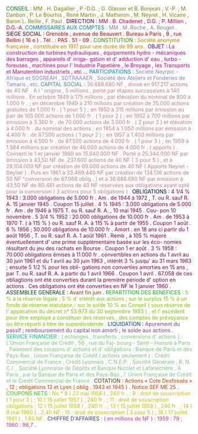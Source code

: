 <span style="color:rgb(0,128,0)">CONSEIL</span> <span style="color:rgb(0,128,0)">:</span> <span style="color:rgb(128,128,0)">MM</span> <span style="color:rgb(128,128,0)">.</span> <span style="color:rgb(128,128,0)">H.</span> <span style="color:rgb(128,128,0)">Dagallier</span> <span style="color:rgb(128,128,0)">,</span> <span style="color:rgb(128,128,0)">P.-D.G.</span> <span style="color:rgb(128,128,0)">;</span> <span style="color:rgb(128,128,0)">G.</span> <span style="color:rgb(128,128,0)">Glasser</span> <span style="color:rgb(128,128,0)">et</span> <span style="color:rgb(128,128,0)">B.</span> <span style="color:rgb(128,128,0)">Bonjean</span> <span style="color:rgb(128,128,0)">,</span> <span style="color:rgb(128,128,0)">V.-P.</span> <span style="color:rgb(128,128,0)">;</span> <span style="color:rgb(128,128,0)">M.</span> <span style="color:rgb(128,128,0)">Danbon</span> <span style="color:rgb(128,128,0)">,</span> <span style="color:rgb(128,128,0)">P.</span> <span style="color:rgb(128,128,0)">Le</span> <span style="color:rgb(128,128,0)">Bourhis</span> <span style="color:rgb(128,128,0)">,</span> <span style="color:rgb(128,128,0)">René</span> <span style="color:rgb(128,128,0)">Martin</span> <span style="color:rgb(128,128,0)">,</span> <span style="color:rgb(128,128,0)">J.</span> <span style="color:rgb(128,128,0)">Matheron</span> <span style="color:rgb(128,128,0)">,</span> <span style="color:rgb(128,128,0)">M.</span> <span style="color:rgb(128,128,0)">Neyret</span> <span style="color:rgb(128,128,0)">,</span> <span style="color:rgb(128,128,0)">H.</span> <span style="color:rgb(128,128,0)">Vicaire</span> <span style="color:rgb(128,128,0)">,</span> <span style="color:rgb(128,128,0)">Baron</span> <span style="color:rgb(128,128,0)">L.</span> <span style="color:rgb(128,128,0)">Reille</span> <span style="color:rgb(128,128,0)">,</span> <span style="color:rgb(128,128,0)">F.</span> <span style="color:rgb(128,128,0)">Paul</span> <span style="color:rgb(128,128,0)">.</span> <span style="color:rgb(64,0,64)">DIRECTION</span> <span style="color:rgb(64,0,64)">:</span> <span style="color:rgb(192,0,64)">MM</span> <span style="color:rgb(192,0,64)">.</span> <span style="color:rgb(192,0,64)">B.</span> <span style="color:rgb(192,0,64)">Chadenet</span> <span style="color:rgb(192,0,64)">,</span> <span style="color:rgb(192,0,64)">D.G.</span> <span style="color:rgb(192,0,64)">;</span> <span style="color:rgb(192,0,64)">P.</span> <span style="color:rgb(192,0,64)">Million</span> <span style="color:rgb(192,0,64)">,</span> <span style="color:rgb(192,0,64)">D.G.-A.</span> <span style="color:rgb(0,128,128)">COMMISSAIRES</span> <span style="color:rgb(0,128,128)">AUX</span> <span style="color:rgb(0,128,128)">COMPTES</span> <span style="color:rgb(0,128,128)">:</span> <span style="color:rgb(128,128,128)">MM</span> <span style="color:rgb(128,128,128)">.</span> <span style="color:rgb(128,128,128)">M.</span> <span style="color:rgb(128,128,128)">Roche</span> <span style="color:rgb(128,128,128)">,</span> <span style="color:rgb(128,128,128)">A.</span> <span style="color:rgb(128,128,128)">Rouget</span> <span style="color:rgb(128,128,128)">.</span> <span style="color:rgb(64,0,0)">SIEGE</span> <span style="color:rgb(64,0,0)">SOCIAL</span> <span style="color:rgb(64,0,0)">:</span> <span style="color:rgb(192,0,0)">Grenoble</span> <span style="color:rgb(192,0,0)">,</span> <span style="color:rgb(192,0,0)">avenue</span> <span style="color:rgb(192,0,0)">de</span> <span style="color:rgb(192,0,0)">Beauvert</span> <span style="color:rgb(192,0,0)">.</span> <span style="color:rgb(192,0,0)">Bureau</span> <span style="color:rgb(192,0,0)">à</span> <span style="color:rgb(192,0,0)">Paris</span> <span style="color:rgb(192,0,0)">,</span> <span style="color:rgb(192,0,0)">8</span> <span style="color:rgb(192,0,0)">,</span> <span style="color:rgb(192,0,0)">rue</span> <span style="color:rgb(192,0,0)">Bellini</span> <span style="color:rgb(192,0,0)">(</span> <span style="color:rgb(192,0,0)">16</span> <span style="color:rgb(192,0,0)">e</span> <span style="color:rgb(192,0,0)">)</span> <span style="color:rgb(192,0,0)">.</span> <span style="color:rgb(192,0,0)">Tél</span> <span style="color:rgb(192,0,0)">.</span> <span style="color:rgb(192,0,0)">:</span> <span style="color:rgb(192,0,0)">PAS</span> <span style="color:rgb(192,0,0)">.</span> <span style="color:rgb(192,0,0)">51</span> <span style="color:rgb(192,0,0)">-</span> <span style="color:rgb(192,0,0)">09</span> <span style="color:rgb(192,0,0)">.</span> <span style="color:rgb(64,128,0)">CONSTITUTION</span> <span style="color:rgb(64,128,0)">:</span> <span style="color:rgb(192,128,0)">Société</span> <span style="color:rgb(192,128,0)">anonyme</span> <span style="color:rgb(192,128,0)">française</span> <span style="color:rgb(192,128,0)">,</span> <span style="color:rgb(192,128,0)">constituée</span> <span style="color:rgb(192,128,0)">en</span> <span style="color:rgb(192,128,0)">1917</span> <span style="color:rgb(192,128,0)">pour</span> <span style="color:rgb(192,128,0)">une</span> <span style="color:rgb(192,128,0)">durée</span> <span style="color:rgb(192,128,0)">de</span> <span style="color:rgb(192,128,0)">99</span> <span style="color:rgb(192,128,0)">ans</span> <span style="color:rgb(192,128,0)">.</span> <span style="color:rgb(64,0,128)">OBJET</span> <span style="color:rgb(64,0,128)">:</span> <span style="color:rgb(192,0,128)">La</span> <span style="color:rgb(192,0,128)">construction</span> <span style="color:rgb(192,0,128)">de</span> <span style="color:rgb(192,0,128)">turbines</span> <span style="color:rgb(192,0,128)">hydrauliques</span> <span style="color:rgb(192,0,128)">,</span> <span style="color:rgb(192,0,128)">équipements</span> <span style="color:rgb(192,0,128)">hydro</span> <span style="color:rgb(192,0,128)">-</span> <span style="color:rgb(192,0,128)">mécaniques</span> <span style="color:rgb(192,0,128)">des</span> <span style="color:rgb(192,0,128)">barrages</span> <span style="color:rgb(192,0,128)">,</span> <span style="color:rgb(192,0,128)">appareils</span> <span style="color:rgb(192,0,128)">d'</span> <span style="color:rgb(192,0,128)">irriga-</span> <span style="color:rgb(192,0,128)">gation</span> <span style="color:rgb(192,0,128)">et</span> <span style="color:rgb(192,0,128)">d'</span> <span style="color:rgb(192,0,128)">adduction</span> <span style="color:rgb(192,0,128)">d'</span> <span style="color:rgb(192,0,128)">eau</span> <span style="color:rgb(192,0,128)">,</span> <span style="color:rgb(192,0,128)">turbo</span> <span style="color:rgb(192,0,128)">-</span> <span style="color:rgb(192,0,128)">foreuses</span> <span style="color:rgb(192,0,128)">,</span> <span style="color:rgb(192,0,128)">machines</span> <span style="color:rgb(192,0,128)">pour</span> <span style="color:rgb(192,0,128)">l'</span> <span style="color:rgb(192,0,128)">Industrie</span> <span style="color:rgb(192,0,128)">Papetière</span> <span style="color:rgb(192,0,128)">,</span> <span style="color:rgb(192,0,128)">le</span> <span style="color:rgb(192,0,128)">Broyage</span> <span style="color:rgb(192,0,128)">,</span> <span style="color:rgb(192,0,128)">les</span> <span style="color:rgb(192,0,128)">Transports</span> <span style="color:rgb(192,0,128)">et</span> <span style="color:rgb(192,0,128)">Manutention</span> <span style="color:rgb(192,0,128)">industriels</span> <span style="color:rgb(192,0,128)">,</span> <span style="color:rgb(192,0,128)">etc</span> <span style="color:rgb(192,0,128)">...</span> <span style="color:rgb(0,128,192)">PARTICIPATIONS</span> <span style="color:rgb(0,128,192)">:</span> <span style="color:rgb(128,128,192)">Société</span> <span style="color:rgb(128,128,192)">Neyrpic</span> <span style="color:rgb(128,128,192)">-</span> <span style="color:rgb(128,128,192)">Afrîque</span> <span style="color:rgb(128,128,192)">et</span> <span style="color:rgb(128,128,192)">SOGREAH</span> <span style="color:rgb(128,128,192)">,</span> <span style="color:rgb(128,128,192)">SOTRAAAER</span> <span style="color:rgb(128,128,192)">,</span> <span style="color:rgb(128,128,192)">Société</span> <span style="color:rgb(128,128,192)">des</span> <span style="color:rgb(128,128,192)">Ateliers</span> <span style="color:rgb(128,128,192)">et</span> <span style="color:rgb(128,128,192)">Fonderies</span> <span style="color:rgb(128,128,192)">de</span> <span style="color:rgb(128,128,192)">Tamaris</span> <span style="color:rgb(128,128,192)">,</span> <span style="color:rgb(128,128,192)">etc.</span> <span style="color:rgb(64,128,128)">CAPITAL</span> <span style="color:rgb(64,128,128)">SOCIAL</span> <span style="color:rgb(64,128,128)">:</span> <span style="color:rgb(192,128,128)">36.688.680</span> <span style="color:rgb(192,128,128)">NF</span> <span style="color:rgb(192,128,128)">,</span> <span style="color:rgb(192,128,128)">divisé</span> <span style="color:rgb(192,128,128)">en</span> <span style="color:rgb(192,128,128)">917.217</span> <span style="color:rgb(192,128,128)">actions</span> <span style="color:rgb(192,128,128)">de</span> <span style="color:rgb(192,128,128)">40</span> <span style="color:rgb(192,128,128)">NF</span> <span style="color:rgb(192,128,128)">.</span> <span style="color:rgb(192,128,128)">A</span> <span style="color:rgb(192,128,128)">l</span> <span style="color:rgb(192,128,128)">'</span> <span style="color:rgb(192,128,128)">origine</span> <span style="color:rgb(192,128,128)">,</span> <span style="color:rgb(192,128,128)">5</span> <span style="color:rgb(192,128,128)">millions</span> <span style="color:rgb(192,128,128)">,</span> <span style="color:rgb(192,128,128)">porté</span> <span style="color:rgb(192,128,128)">par</span> <span style="color:rgb(192,128,128)">étapes</span> <span style="color:rgb(192,128,128)">successives</span> <span style="color:rgb(192,128,128)">à</span> <span style="color:rgb(192,128,128)">140</span> <span style="color:rgb(192,128,128)">millions</span> <span style="color:rgb(192,128,128)">.</span> <span style="color:rgb(192,128,128)">En</span> <span style="color:rgb(192,128,128)">octobre</span> <span style="color:rgb(192,128,128)">1949</span> <span style="color:rgb(192,128,128)">à</span> <span style="color:rgb(192,128,128)">175</span> <span style="color:rgb(192,128,128)">millions</span> <span style="color:rgb(192,128,128)">,</span> <span style="color:rgb(192,128,128)">par</span> <span style="color:rgb(192,128,128)">élévation</span> <span style="color:rgb(192,128,128)">du</span> <span style="color:rgb(192,128,128)">nominal</span> <span style="color:rgb(192,128,128)">de</span> <span style="color:rgb(192,128,128)">800</span> <span style="color:rgb(192,128,128)">à</span> <span style="color:rgb(192,128,128)">1.000</span> <span style="color:rgb(192,128,128)">fr</span> <span style="color:rgb(192,128,128)">.</span> <span style="color:rgb(192,128,128)">;</span> <span style="color:rgb(192,128,128)">en</span> <span style="color:rgb(192,128,128)">décembre</span> <span style="color:rgb(192,128,128)">1949</span> <span style="color:rgb(192,128,128)">à</span> <span style="color:rgb(192,128,128)">210</span> <span style="color:rgb(192,128,128)">millions</span> <span style="color:rgb(192,128,128)">par</span> <span style="color:rgb(192,128,128)">création</span> <span style="color:rgb(192,128,128)">de</span> <span style="color:rgb(192,128,128)">35.000</span> <span style="color:rgb(192,128,128)">actions</span> <span style="color:rgb(192,128,128)">gratuites</span> <span style="color:rgb(192,128,128)">de</span> <span style="color:rgb(192,128,128)">1.000</span> <span style="color:rgb(192,128,128)">fr</span> <span style="color:rgb(192,128,128)">.</span> <span style="color:rgb(192,128,128)">(</span> <span style="color:rgb(192,128,128)">1</span> <span style="color:rgb(192,128,128)">pour</span> <span style="color:rgb(192,128,128)">5</span> <span style="color:rgb(192,128,128)">)</span> <span style="color:rgb(192,128,128)">;</span> <span style="color:rgb(192,128,128)">en</span> <span style="color:rgb(192,128,128)">1950</span> <span style="color:rgb(192,128,128)">à</span> <span style="color:rgb(192,128,128)">315</span> <span style="color:rgb(192,128,128)">millions</span> <span style="color:rgb(192,128,128)">par</span> <span style="color:rgb(192,128,128)">émission</span> <span style="color:rgb(192,128,128)">au</span> <span style="color:rgb(192,128,128)">pair</span> <span style="color:rgb(192,128,128)">de</span> <span style="color:rgb(192,128,128)">105.000</span> <span style="color:rgb(192,128,128)">actions</span> <span style="color:rgb(192,128,128)">de</span> <span style="color:rgb(192,128,128)">1.000</span> <span style="color:rgb(192,128,128)">fr</span> <span style="color:rgb(192,128,128)">.</span> <span style="color:rgb(192,128,128)">(</span> <span style="color:rgb(192,128,128)">1</span> <span style="color:rgb(192,128,128)">pour</span> <span style="color:rgb(192,128,128)">2</span> <span style="color:rgb(192,128,128)">)</span> <span style="color:rgb(192,128,128)">;</span> <span style="color:rgb(192,128,128)">en</span> <span style="color:rgb(192,128,128)">1952</span> <span style="color:rgb(192,128,128)">à</span> <span style="color:rgb(192,128,128)">700</span> <span style="color:rgb(192,128,128)">millions</span> <span style="color:rgb(192,128,128)">par</span> <span style="color:rgb(192,128,128)">émission</span> <span style="color:rgb(192,128,128)">à</span> <span style="color:rgb(192,128,128)">3.300</span> <span style="color:rgb(192,128,128)">fr</span> <span style="color:rgb(192,128,128)">.</span> <span style="color:rgb(192,128,128)">de</span> <span style="color:rgb(192,128,128)">70.000</span> <span style="color:rgb(192,128,128)">actions</span> <span style="color:rgb(192,128,128)">de</span> <span style="color:rgb(192,128,128)">3.000</span> <span style="color:rgb(192,128,128)">fr</span> <span style="color:rgb(192,128,128)">.</span> <span style="color:rgb(192,128,128)">(</span> <span style="color:rgb(192,128,128)">2</span> <span style="color:rgb(192,128,128)">pour</span> <span style="color:rgb(192,128,128)">3</span> <span style="color:rgb(192,128,128)">)</span> <span style="color:rgb(192,128,128)">et</span> <span style="color:rgb(192,128,128)">élévation</span> <span style="color:rgb(192,128,128)">à</span> <span style="color:rgb(192,128,128)">4.000</span> <span style="color:rgb(192,128,128)">fr</span> <span style="color:rgb(192,128,128)">.</span> <span style="color:rgb(192,128,128)">du</span> <span style="color:rgb(192,128,128)">nominal</span> <span style="color:rgb(192,128,128)">des</span> <span style="color:rgb(192,128,128)">actions</span> <span style="color:rgb(192,128,128)">;</span> <span style="color:rgb(192,128,128)">en</span> <span style="color:rgb(192,128,128)">1954</span> <span style="color:rgb(192,128,128)">à</span> <span style="color:rgb(192,128,128)">1.050</span> <span style="color:rgb(192,128,128)">millions</span> <span style="color:rgb(192,128,128)">par</span> <span style="color:rgb(192,128,128)">émission</span> <span style="color:rgb(192,128,128)">à</span> <span style="color:rgb(192,128,128)">4.400</span> <span style="color:rgb(192,128,128)">fr</span> <span style="color:rgb(192,128,128)">.</span> <span style="color:rgb(192,128,128)">de</span> <span style="color:rgb(192,128,128)">87.500</span> <span style="color:rgb(192,128,128)">actions</span> <span style="color:rgb(192,128,128)">(</span> <span style="color:rgb(192,128,128)">1</span> <span style="color:rgb(192,128,128)">pour</span> <span style="color:rgb(192,128,128)">2</span> <span style="color:rgb(192,128,128)">)</span> <span style="color:rgb(192,128,128)">;</span> <span style="color:rgb(192,128,128)">en</span> <span style="color:rgb(192,128,128)">1957</span> <span style="color:rgb(192,128,128)">à</span> <span style="color:rgb(192,128,128)">1.400</span> <span style="color:rgb(192,128,128)">millions</span> <span style="color:rgb(192,128,128)">par</span> <span style="color:rgb(192,128,128)">émission</span> <span style="color:rgb(192,128,128)">à</span> <span style="color:rgb(192,128,128)">4.500</span> <span style="color:rgb(192,128,128)">fr</span> <span style="color:rgb(192,128,128)">.</span> <span style="color:rgb(192,128,128)">de</span> <span style="color:rgb(192,128,128)">87.500</span> <span style="color:rgb(192,128,128)">actions</span> <span style="color:rgb(192,128,128)">de</span> <span style="color:rgb(192,128,128)">4.000</span> <span style="color:rgb(192,128,128)">fr</span> <span style="color:rgb(192,128,128)">.</span> <span style="color:rgb(192,128,128)">(</span> <span style="color:rgb(192,128,128)">1</span> <span style="color:rgb(192,128,128)">pour</span> <span style="color:rgb(192,128,128)">3</span> <span style="color:rgb(192,128,128)">)</span> <span style="color:rgb(192,128,128)">;</span> <span style="color:rgb(192,128,128)">en</span> <span style="color:rgb(192,128,128)">1959</span> <span style="color:rgb(192,128,128)">à</span> <span style="color:rgb(192,128,128)">1.584</span> <span style="color:rgb(192,128,128)">millions</span> <span style="color:rgb(192,128,128)">par</span> <span style="color:rgb(192,128,128)">création</span> <span style="color:rgb(192,128,128)">de</span> <span style="color:rgb(192,128,128)">46.000</span> <span style="color:rgb(192,128,128)">actions</span> <span style="color:rgb(192,128,128)">de</span> <span style="color:rgb(192,128,128)">4.000</span> <span style="color:rgb(192,128,128)">fr</span> <span style="color:rgb(192,128,128)">.</span> <span style="color:rgb(192,128,128)">(</span> <span style="color:rgb(192,128,128)">apports</span> <span style="color:rgb(192,128,128)">)</span> <span style="color:rgb(192,128,128)">.</span> <span style="color:rgb(192,128,128)">Converti</span> <span style="color:rgb(192,128,128)">le</span> <span style="color:rgb(192,128,128)">1</span> <span style="color:rgb(192,128,128)">er</span> <span style="color:rgb(192,128,128)">janvier</span> <span style="color:rgb(192,128,128)">1960</span> <span style="color:rgb(192,128,128)">en</span> <span style="color:rgb(192,128,128)">15.840.000</span> <span style="color:rgb(192,128,128)">NF</span> <span style="color:rgb(192,128,128)">.</span> <span style="color:rgb(192,128,128)">Porté</span> <span style="color:rgb(192,128,128)">à</span> <span style="color:rgb(192,128,128)">25.344.000</span> <span style="color:rgb(192,128,128)">NF</span> <span style="color:rgb(192,128,128)">par</span> <span style="color:rgb(192,128,128)">émission</span> <span style="color:rgb(192,128,128)">à</span> <span style="color:rgb(192,128,128)">43,50</span> <span style="color:rgb(192,128,128)">NF</span> <span style="color:rgb(192,128,128)">de</span> <span style="color:rgb(192,128,128)">.237.600</span> <span style="color:rgb(192,128,128)">actions</span> <span style="color:rgb(192,128,128)">de</span> <span style="color:rgb(192,128,128)">40</span> <span style="color:rgb(192,128,128)">NF</span> <span style="color:rgb(192,128,128)">(</span> <span style="color:rgb(192,128,128)">3</span> <span style="color:rgb(192,128,128)">pour</span> <span style="color:rgb(192,128,128)">5</span> <span style="color:rgb(192,128,128)">)</span> <span style="color:rgb(192,128,128)">,</span> <span style="color:rgb(192,128,128)">et</span> <span style="color:rgb(192,128,128)">à</span> <span style="color:rgb(192,128,128)">28.104.000</span> <span style="color:rgb(192,128,128)">NF</span> <span style="color:rgb(192,128,128)">par</span> <span style="color:rgb(192,128,128)">création</span> <span style="color:rgb(192,128,128)">de</span> <span style="color:rgb(192,128,128)">69.000</span> <span style="color:rgb(192,128,128)">actions</span> <span style="color:rgb(192,128,128)">de</span> <span style="color:rgb(192,128,128)">40</span> <span style="color:rgb(192,128,128)">NF</span> <span style="color:rgb(192,128,128)">(</span> <span style="color:rgb(192,128,128)">Apports</span> <span style="color:rgb(192,128,128)">Neyret</span> <span style="color:rgb(192,128,128)">-</span> <span style="color:rgb(192,128,128)">Beylier</span> <span style="color:rgb(192,128,128)">)</span> <span style="color:rgb(192,128,128)">.</span> <span style="color:rgb(192,128,128)">Puis</span> <span style="color:rgb(192,128,128)">en</span> <span style="color:rgb(192,128,128)">1961</span> <span style="color:rgb(192,128,128)">à</span> <span style="color:rgb(192,128,128)">33.469.440</span> <span style="color:rgb(192,128,128)">NF</span> <span style="color:rgb(192,128,128)">par</span> <span style="color:rgb(192,128,128)">création</span> <span style="color:rgb(192,128,128)">de</span> <span style="color:rgb(192,128,128)">134.136</span> <span style="color:rgb(192,128,128)">actions</span> <span style="color:rgb(192,128,128)">de</span> <span style="color:rgb(192,128,128)">50</span> <span style="color:rgb(192,128,128)">NF</span> <span style="color:rgb(192,128,128)">^conversion</span> <span style="color:rgb(192,128,128)">de</span> <span style="color:rgb(192,128,128)">67.068</span> <span style="color:rgb(192,128,128)">oblig</span> <span style="color:rgb(192,128,128)">.</span> <span style="color:rgb(192,128,128)">)</span> <span style="color:rgb(192,128,128)">et</span> <span style="color:rgb(192,128,128)">à</span> <span style="color:rgb(192,128,128)">36.688.680</span> <span style="color:rgb(192,128,128)">NF</span> <span style="color:rgb(192,128,128)">par</span> <span style="color:rgb(192,128,128)">émission</span> <span style="color:rgb(192,128,128)">à</span> <span style="color:rgb(192,128,128)">43,50</span> <span style="color:rgb(192,128,128)">NF</span> <span style="color:rgb(192,128,128)">de</span> <span style="color:rgb(192,128,128)">80.481</span> <span style="color:rgb(192,128,128)">actions</span> <span style="color:rgb(192,128,128)">de</span> <span style="color:rgb(192,128,128)">40</span> <span style="color:rgb(192,128,128)">NF</span> <span style="color:rgb(192,128,128)">réservées</span> <span style="color:rgb(192,128,128)">aux</span> <span style="color:rgb(192,128,128)">obligations</span> <span style="color:rgb(192,128,128)">ayant</span> <span style="color:rgb(192,128,128)">opté</span> <span style="color:rgb(192,128,128)">pour</span> <span style="color:rgb(192,128,128)">la</span> <span style="color:rgb(192,128,128)">conversion</span> <span style="color:rgb(192,128,128)">(</span> <span style="color:rgb(192,128,128)">3</span> <span style="color:rgb(192,128,128)">actions</span> <span style="color:rgb(192,128,128)">pour</span> <span style="color:rgb(192,128,128)">5</span> <span style="color:rgb(192,128,128)">obligations</span> <span style="color:rgb(192,128,128)">)</span> <span style="color:rgb(192,128,128)">.</span> <span style="color:rgb(0,0,64)">OBLIGATIONS</span> <span style="color:rgb(0,0,64)">:</span> <span style="color:rgb(128,0,64)">4</span> <span style="color:rgb(128,0,64)">1/4</span> <span style="color:rgb(128,0,64)">%</span> <span style="color:rgb(128,0,64)">1943</span> <span style="color:rgb(128,0,64)">:</span> <span style="color:rgb(128,0,64)">3.000</span> <span style="color:rgb(128,0,64)">obligations</span> <span style="color:rgb(128,0,64)">de</span> <span style="color:rgb(128,0,64)">5.000</span> <span style="color:rgb(128,0,64)">fr</span> <span style="color:rgb(128,0,64)">.</span> <span style="color:rgb(128,0,64)">Am</span> <span style="color:rgb(128,0,64)">.</span> <span style="color:rgb(128,0,64)">de</span> <span style="color:rgb(128,0,64)">1944</span> <span style="color:rgb(128,0,64)">à</span> <span style="color:rgb(128,0,64)">1972</span> <span style="color:rgb(128,0,64)">,</span> <span style="color:rgb(128,0,64)">T.</span> <span style="color:rgb(128,0,64)">ou</span> <span style="color:rgb(128,0,64)">R.</span> <span style="color:rgb(128,0,64)">sauf</span> <span style="color:rgb(128,0,64)">R.</span> <span style="color:rgb(128,0,64)">A.</span> <span style="color:rgb(128,0,64)">15</span> <span style="color:rgb(128,0,64)">janvier</span> <span style="color:rgb(128,0,64)">1945</span> <span style="color:rgb(128,0,64)">.</span> <span style="color:rgb(128,0,64)">Coupon</span> <span style="color:rgb(128,0,64)">15</span> <span style="color:rgb(128,0,64)">juillet</span> <span style="color:rgb(128,0,64)">.</span> <span style="color:rgb(128,0,64)">4</span> <span style="color:rgb(128,0,64)">%</span> <span style="color:rgb(128,0,64)">1945</span> <span style="color:rgb(128,0,64)">:</span> <span style="color:rgb(128,0,64)">3.000</span> <span style="color:rgb(128,0,64)">obligations</span> <span style="color:rgb(128,0,64)">de</span> <span style="color:rgb(128,0,64)">5.000</span> <span style="color:rgb(128,0,64)">fr</span> <span style="color:rgb(128,0,64)">.</span> <span style="color:rgb(128,0,64)">Am</span> <span style="color:rgb(128,0,64)">.</span> <span style="color:rgb(128,0,64)">de</span> <span style="color:rgb(128,0,64)">1946</span> <span style="color:rgb(128,0,64)">à</span> <span style="color:rgb(128,0,64)">1975</span> <span style="color:rgb(128,0,64)">T.</span> <span style="color:rgb(128,0,64)">ou</span> <span style="color:rgb(128,0,64)">R.</span> <span style="color:rgb(128,0,64)">sauf</span> <span style="color:rgb(128,0,64)">R.</span> <span style="color:rgb(128,0,64)">A.</span> <span style="color:rgb(128,0,64)">,</span> <span style="color:rgb(128,0,64)">10</span> <span style="color:rgb(128,0,64)">mai</span> <span style="color:rgb(128,0,64)">1945</span> <span style="color:rgb(128,0,64)">.</span> <span style="color:rgb(128,0,64)">Cou-</span> <span style="color:rgb(128,0,64)">pon</span> <span style="color:rgb(128,0,64)">10</span> <span style="color:rgb(128,0,64)">novembre</span> <span style="color:rgb(128,0,64)">.</span> <span style="color:rgb(128,0,64)">5</span> <span style="color:rgb(128,0,64)">3/4</span> <span style="color:rgb(128,0,64)">%</span> <span style="color:rgb(128,0,64)">1952</span> <span style="color:rgb(128,0,64)">:</span> <span style="color:rgb(128,0,64)">20.000</span> <span style="color:rgb(128,0,64)">obligations</span> <span style="color:rgb(128,0,64)">de</span> <span style="color:rgb(128,0,64)">10.000</span> <span style="color:rgb(128,0,64)">fr</span> <span style="color:rgb(128,0,64)">.</span> <span style="color:rgb(128,0,64)">Am</span> <span style="color:rgb(128,0,64)">.</span> <span style="color:rgb(128,0,64)">de</span> <span style="color:rgb(128,0,64)">1953</span> <span style="color:rgb(128,0,64)">à</span> <span style="color:rgb(128,0,64)">1970</span> <span style="color:rgb(128,0,64)">T.</span> <span style="color:rgb(128,0,64)">(</span> <span style="color:rgb(128,0,64)">à</span> <span style="color:rgb(128,0,64)">115</span> <span style="color:rgb(128,0,64)">%</span> <span style="color:rgb(128,0,64)">}</span> <span style="color:rgb(128,0,64)">ou</span> <span style="color:rgb(128,0,64)">R.</span> <span style="color:rgb(128,0,64)">sauf</span> <span style="color:rgb(128,0,64)">R.</span> <span style="color:rgb(128,0,64)">A.</span> <span style="color:rgb(128,0,64)">à</span> <span style="color:rgb(128,0,64)">115</span> <span style="color:rgb(128,0,64)">%</span> <span style="color:rgb(128,0,64)">à</span> <span style="color:rgb(128,0,64)">partir</span> <span style="color:rgb(128,0,64)">de</span> <span style="color:rgb(128,0,64)">1955</span> <span style="color:rgb(128,0,64)">.</span> <span style="color:rgb(128,0,64)">Coupon</span> <span style="color:rgb(128,0,64)">1</span> <span style="color:rgb(128,0,64)">août</span> <span style="color:rgb(128,0,64)">.</span> <span style="color:rgb(128,0,64)">6</span> <span style="color:rgb(128,0,64)">%</span> <span style="color:rgb(128,0,64)">1956</span> <span style="color:rgb(128,0,64)">;</span> <span style="color:rgb(128,0,64)">50.000</span> <span style="color:rgb(128,0,64)">obligations</span> <span style="color:rgb(128,0,64)">de</span> <span style="color:rgb(128,0,64)">10.000</span> <span style="color:rgb(128,0,64)">fr</span> <span style="color:rgb(128,0,64)">.</span> <span style="color:rgb(128,0,64)">Amort</span> <span style="color:rgb(128,0,64)">.</span> <span style="color:rgb(128,0,64)">en</span> <span style="color:rgb(128,0,64)">18</span> <span style="color:rgb(128,0,64)">ans</span> <span style="color:rgb(128,0,64)">ci</span> <span style="color:rgb(128,0,64)">partir</span> <span style="color:rgb(128,0,64)">du</span> <span style="color:rgb(128,0,64)">1</span> <span style="color:rgb(128,0,64)">août</span> <span style="color:rgb(128,0,64)">1956</span> <span style="color:rgb(128,0,64)">,</span> <span style="color:rgb(128,0,64)">T.</span> <span style="color:rgb(128,0,64)">ou</span> <span style="color:rgb(128,0,64)">R.</span> <span style="color:rgb(128,0,64)">sauf</span> <span style="color:rgb(128,0,64)">R.</span> <span style="color:rgb(128,0,64)">A.</span> <span style="color:rgb(128,0,64)">1</span> <span style="color:rgb(128,0,64)">août</span> <span style="color:rgb(128,0,64)">1961</span> <span style="color:rgb(128,0,64)">.</span> <span style="color:rgb(128,0,64)">Remb</span> <span style="color:rgb(128,0,64)">,</span> <span style="color:rgb(128,0,64)">à</span> <span style="color:rgb(128,0,64)">105</span> <span style="color:rgb(128,0,64)">%</span> <span style="color:rgb(128,0,64)">majoré</span> <span style="color:rgb(128,0,64)">éventuellement</span> <span style="color:rgb(128,0,64)">d'</span> <span style="color:rgb(128,0,64)">une</span> <span style="color:rgb(128,0,64)">prime</span> <span style="color:rgb(128,0,64)">supplémentaire</span> <span style="color:rgb(128,0,64)">basée</span> <span style="color:rgb(128,0,64)">sur</span> <span style="color:rgb(128,0,64)">les</span> <span style="color:rgb(128,0,64)">éco-</span> <span style="color:rgb(128,0,64)">nomies</span> <span style="color:rgb(128,0,64)">résultant</span> <span style="color:rgb(128,0,64)">du</span> <span style="color:rgb(128,0,64)">jeu</span> <span style="color:rgb(128,0,64)">des</span> <span style="color:rgb(128,0,64)">rachats</span> <span style="color:rgb(128,0,64)">en</span> <span style="color:rgb(128,0,64)">Bourse</span> <span style="color:rgb(128,0,64)">.</span> <span style="color:rgb(128,0,64)">Coupon</span> <span style="color:rgb(128,0,64)">1</span> <span style="color:rgb(128,0,64)">er</span> <span style="color:rgb(128,0,64)">août</span> <span style="color:rgb(128,0,64)">.</span> <span style="color:rgb(128,0,64)">3</span> <span style="color:rgb(128,0,64)">%</span> <span style="color:rgb(128,0,64)">1958</span> <span style="color:rgb(128,0,64)">:</span> <span style="color:rgb(128,0,64)">70.000</span> <span style="color:rgb(128,0,64)">obligations</span> <span style="color:rgb(128,0,64)">émises</span> <span style="color:rgb(128,0,64)">à</span> <span style="color:rgb(128,0,64)">11.000</span> <span style="color:rgb(128,0,64)">fr</span> <span style="color:rgb(128,0,64)">.</span> <span style="color:rgb(128,0,64)">convertibles</span> <span style="color:rgb(128,0,64)">en</span> <span style="color:rgb(128,0,64)">actions</span> <span style="color:rgb(128,0,64)">du</span> <span style="color:rgb(128,0,64)">1</span> <span style="color:rgb(128,0,64)">avril</span> <span style="color:rgb(128,0,64)">au</span> <span style="color:rgb(128,0,64)">30</span> <span style="color:rgb(128,0,64)">juin</span> <span style="color:rgb(128,0,64)">1961</span> <span style="color:rgb(128,0,64)">et</span> <span style="color:rgb(128,0,64)">du</span> <span style="color:rgb(128,0,64)">1</span> <span style="color:rgb(128,0,64)">avril</span> <span style="color:rgb(128,0,64)">au</span> <span style="color:rgb(128,0,64)">30</span> <span style="color:rgb(128,0,64)">juin</span> <span style="color:rgb(128,0,64)">1963</span> <span style="color:rgb(128,0,64)">,</span> <span style="color:rgb(128,0,64)">intérêt</span> <span style="color:rgb(128,0,64)">3</span> <span style="color:rgb(128,0,64)">%</span> <span style="color:rgb(128,0,64)">jusqu'</span> <span style="color:rgb(128,0,64)">au</span> <span style="color:rgb(128,0,64)">31</span> <span style="color:rgb(128,0,64)">mars</span> <span style="color:rgb(128,0,64)">1963</span> <span style="color:rgb(128,0,64)">;</span> <span style="color:rgb(128,0,64)">ensuite</span> <span style="color:rgb(128,0,64)">5</span> <span style="color:rgb(128,0,64)">1/2</span> <span style="color:rgb(128,0,64)">%</span> <span style="color:rgb(128,0,64)">pour</span> <span style="color:rgb(128,0,64)">les</span> <span style="color:rgb(128,0,64)">obli-</span> <span style="color:rgb(128,0,64)">gations</span> <span style="color:rgb(128,0,64)">non</span> <span style="color:rgb(128,0,64)">converties</span> <span style="color:rgb(128,0,64)">amorties</span> <span style="color:rgb(128,0,64)">en</span> <span style="color:rgb(128,0,64)">15</span> <span style="color:rgb(128,0,64)">ans</span> <span style="color:rgb(128,0,64)">,</span> <span style="color:rgb(128,0,64)">par</span> <span style="color:rgb(128,0,64)">T.</span> <span style="color:rgb(128,0,64)">ou</span> <span style="color:rgb(128,0,64)">R.</span> <span style="color:rgb(128,0,64)">sauf</span> <span style="color:rgb(128,0,64)">R.</span> <span style="color:rgb(128,0,64)">A.</span> <span style="color:rgb(128,0,64)">à</span> <span style="color:rgb(128,0,64)">partir</span> <span style="color:rgb(128,0,64)">du</span> <span style="color:rgb(128,0,64)">1</span> <span style="color:rgb(128,0,64)">avril</span> <span style="color:rgb(128,0,64)">1966</span> <span style="color:rgb(128,0,64)">.</span> <span style="color:rgb(128,0,64)">Coupon</span> <span style="color:rgb(128,0,64)">1</span> <span style="color:rgb(128,0,64)">avril</span> <span style="color:rgb(128,0,64)">.</span> <span style="color:rgb(128,0,64)">67.058</span> <span style="color:rgb(128,0,64)">de</span> <span style="color:rgb(128,0,64)">ces</span> <span style="color:rgb(128,0,64)">obliagtions</span> <span style="color:rgb(128,0,64)">ont</span> <span style="color:rgb(128,0,64)">été</span> <span style="color:rgb(128,0,64)">converties</span> <span style="color:rgb(128,0,64)">durant</span> <span style="color:rgb(128,0,64)">la</span> <span style="color:rgb(128,0,64)">première</span> <span style="color:rgb(128,0,64)">période</span> <span style="color:rgb(128,0,64)">d'</span> <span style="color:rgb(128,0,64)">option</span> <span style="color:rgb(128,0,64)">en</span> <span style="color:rgb(128,0,64)">actions</span> <span style="color:rgb(128,0,64)">.</span> <span style="color:rgb(128,0,64)">Ces</span> <span style="color:rgb(128,0,64)">obligations</span> <span style="color:rgb(128,0,64)">ont</span> <span style="color:rgb(128,0,64)">été</span> <span style="color:rgb(128,0,64)">converties</span> <span style="color:rgb(128,0,64)">en</span> <span style="color:rgb(128,0,64)">NF</span> <span style="color:rgb(128,0,64)">le</span> <span style="color:rgb(128,0,64)">1</span> <span style="color:rgb(128,0,64)">janvier</span> <span style="color:rgb(128,0,64)">1960</span> <span style="color:rgb(128,0,64)">.</span> <span style="color:rgb(0,64,0)">ASSEMBLEE</span> <span style="color:rgb(0,64,0)">GENERALE</span> <span style="color:rgb(0,64,0)">:</span> <span style="color:rgb(128,64,0)">Avant</span> <span style="color:rgb(128,64,0)">fin</span> <span style="color:rgb(128,64,0)">juin</span> <span style="color:rgb(128,64,0)">.</span> <span style="color:rgb(0,192,0)">REPARTITION</span> <span style="color:rgb(0,192,0)">DES</span> <span style="color:rgb(0,192,0)">BENEFICES</span> <span style="color:rgb(0,192,0)">:</span> <span style="color:rgb(128,192,0)">5</span> <span style="color:rgb(128,192,0)">%</span> <span style="color:rgb(128,192,0)">à</span> <span style="color:rgb(128,192,0)">la</span> <span style="color:rgb(128,192,0)">réserve</span> <span style="color:rgb(128,192,0)">légale</span> <span style="color:rgb(128,192,0)">;</span> <span style="color:rgb(128,192,0)">5</span> <span style="color:rgb(128,192,0)">%</span> <span style="color:rgb(128,192,0)">d'</span> <span style="color:rgb(128,192,0)">intérêt</span> <span style="color:rgb(128,192,0)">aux</span> <span style="color:rgb(128,192,0)">actions</span> <span style="color:rgb(128,192,0)">;</span> <span style="color:rgb(128,192,0)">sur</span> <span style="color:rgb(128,192,0)">le</span> <span style="color:rgb(128,192,0)">surplus</span> <span style="color:rgb(128,192,0)">15</span> <span style="color:rgb(128,192,0)">%</span> <span style="color:rgb(128,192,0)">à</span> <span style="color:rgb(128,192,0)">un</span> <span style="color:rgb(128,192,0)">fonds</span> <span style="color:rgb(128,192,0)">de</span> <span style="color:rgb(128,192,0)">réserve</span> <span style="color:rgb(128,192,0)">statutaire,-</span> <span style="color:rgb(128,192,0)">sur</span> <span style="color:rgb(128,192,0)">le</span> <span style="color:rgb(128,192,0)">solde</span> <span style="color:rgb(128,192,0)">10</span> <span style="color:rgb(128,192,0)">%</span> <span style="color:rgb(128,192,0)">au</span> <span style="color:rgb(128,192,0)">Conseil</span> <span style="color:rgb(128,192,0)">(</span> <span style="color:rgb(128,192,0)">sous</span> <span style="color:rgb(128,192,0)">réserve</span> <span style="color:rgb(128,192,0)">de</span> <span style="color:rgb(128,192,0)">l'</span> <span style="color:rgb(128,192,0)">application</span> <span style="color:rgb(128,192,0)">du</span> <span style="color:rgb(128,192,0)">décret</span> <span style="color:rgb(128,192,0)">n°</span> <span style="color:rgb(128,192,0)">53.973</span> <span style="color:rgb(128,192,0)">du</span> <span style="color:rgb(128,192,0)">30</span> <span style="color:rgb(128,192,0)">septembre</span> <span style="color:rgb(128,192,0)">1953</span> <span style="color:rgb(128,192,0)">)</span> <span style="color:rgb(128,192,0)">,</span> <span style="color:rgb(128,192,0)">et</span> <span style="color:rgb(128,192,0)">l'</span> <span style="color:rgb(128,192,0)">excédent</span> <span style="color:rgb(128,192,0)">pour</span> <span style="color:rgb(128,192,0)">être</span> <span style="color:rgb(128,192,0)">employé</span> <span style="color:rgb(128,192,0)">a</span> <span style="color:rgb(128,192,0)">constituer</span> <span style="color:rgb(128,192,0)">des</span> <span style="color:rgb(128,192,0)">réserves</span> <span style="color:rgb(128,192,0)">,</span> <span style="color:rgb(128,192,0)">des</span> <span style="color:rgb(128,192,0)">comptes</span> <span style="color:rgb(128,192,0)">de</span> <span style="color:rgb(128,192,0)">prévoyance</span> <span style="color:rgb(128,192,0)">ou</span> <span style="color:rgb(128,192,0)">être</span> <span style="color:rgb(128,192,0)">réparti</span> <span style="color:rgb(128,192,0)">à</span> <span style="color:rgb(128,192,0)">titre</span> <span style="color:rgb(128,192,0)">de</span> <span style="color:rgb(128,192,0)">superdividende</span> <span style="color:rgb(128,192,0)">.</span> <span style="color:rgb(0,64,128)">LIQUIDATION</span> <span style="color:rgb(0,64,128)">:</span> <span style="color:rgb(128,64,128)">Apurement</span> <span style="color:rgb(128,64,128)">du</span> <span style="color:rgb(128,64,128)">passif</span> <span style="color:rgb(128,64,128)">;</span> <span style="color:rgb(128,64,128)">remboursement</span> <span style="color:rgb(128,64,128)">du</span> <span style="color:rgb(128,64,128)">capital</span> <span style="color:rgb(128,64,128)">non</span> <span style="color:rgb(128,64,128)">amorti</span> <span style="color:rgb(128,64,128)">;</span> <span style="color:rgb(128,64,128)">le</span> <span style="color:rgb(128,64,128)">solde</span> <span style="color:rgb(128,64,128)">aux</span> <span style="color:rgb(128,64,128)">actions</span> <span style="color:rgb(128,64,128)">.</span> <span style="color:rgb(0,192,128)">SERVICE</span> <span style="color:rgb(0,192,128)">FINANCIER</span> <span style="color:rgb(0,192,128)">:</span> <span style="color:rgb(128,192,128)">(</span> <span style="color:rgb(128,192,128)">échanges</span> <span style="color:rgb(128,192,128)">,</span> <span style="color:rgb(128,192,128)">transferts</span> <span style="color:rgb(128,192,128)">,</span> <span style="color:rgb(128,192,128)">conversions</span> <span style="color:rgb(128,192,128)">d'</span> <span style="color:rgb(128,192,128)">actions</span> <span style="color:rgb(128,192,128)">]</span> <span style="color:rgb(128,192,128)">:</span> <span style="color:rgb(128,192,128)">L'Union</span> <span style="color:rgb(128,192,128)">Française</span> <span style="color:rgb(128,192,128)">de</span> <span style="color:rgb(128,192,128)">Crédit</span> <span style="color:rgb(128,192,128)">,</span> <span style="color:rgb(128,192,128)">56</span> <span style="color:rgb(128,192,128)">,</span> <span style="color:rgb(128,192,128)">rue</span> <span style="color:rgb(128,192,128)">du</span> <span style="color:rgb(128,192,128)">Faj-</span> <span style="color:rgb(128,192,128)">bourg</span> <span style="color:rgb(128,192,128)">-</span> <span style="color:rgb(128,192,128)">Saint</span> <span style="color:rgb(128,192,128)">-</span> <span style="color:rgb(128,192,128)">Honoré</span> <span style="color:rgb(128,192,128)">à</span> <span style="color:rgb(128,192,128)">Paris</span> <span style="color:rgb(128,192,128)">.</span> <span style="color:rgb(128,192,128)">Paiement</span> <span style="color:rgb(128,192,128)">des</span> <span style="color:rgb(128,192,128)">coupons</span> <span style="color:rgb(128,192,128)">d'</span> <span style="color:rgb(128,192,128)">actions</span> <span style="color:rgb(128,192,128)">et</span> <span style="color:rgb(128,192,128)">d'</span> <span style="color:rgb(128,192,128)">obligations</span> <span style="color:rgb(128,192,128)">:</span> <span style="color:rgb(128,192,128)">Banque</span> <span style="color:rgb(128,192,128)">de</span> <span style="color:rgb(128,192,128)">Paris</span> <span style="color:rgb(128,192,128)">et</span> <span style="color:rgb(128,192,128)">des</span> <span style="color:rgb(128,192,128)">Pays-Bas</span> <span style="color:rgb(128,192,128)">,</span> <span style="color:rgb(128,192,128)">Union</span> <span style="color:rgb(128,192,128)">Française</span> <span style="color:rgb(128,192,128)">de</span> <span style="color:rgb(128,192,128)">Crédit</span> <span style="color:rgb(128,192,128)">(</span> <span style="color:rgb(128,192,128)">actions</span> <span style="color:rgb(128,192,128)">seulement</span> <span style="color:rgb(128,192,128)">)</span> <span style="color:rgb(128,192,128)">.</span> <span style="color:rgb(128,192,128)">Crédit</span> <span style="color:rgb(128,192,128)">Commercial</span> <span style="color:rgb(128,192,128)">de</span> <span style="color:rgb(128,192,128)">France</span> <span style="color:rgb(128,192,128)">,</span> <span style="color:rgb(128,192,128)">Crédit</span> <span style="color:rgb(128,192,128)">Lyonnais</span> <span style="color:rgb(128,192,128)">,</span> <span style="color:rgb(128,192,128)">C.N.E.P.</span> <span style="color:rgb(128,192,128)">,</span> <span style="color:rgb(128,192,128)">Société</span> <span style="color:rgb(128,192,128)">Générale</span> <span style="color:rgb(128,192,128)">,</span> <span style="color:rgb(128,192,128)">B.</span> <span style="color:rgb(128,192,128)">N.</span> <span style="color:rgb(128,192,128)">C.I.</span> <span style="color:rgb(128,192,128)">,</span> <span style="color:rgb(128,192,128)">Société</span> <span style="color:rgb(128,192,128)">Lyonnaise</span> <span style="color:rgb(128,192,128)">de</span> <span style="color:rgb(128,192,128)">Dépôts</span> <span style="color:rgb(128,192,128)">et</span> <span style="color:rgb(128,192,128)">Banque</span> <span style="color:rgb(128,192,128)">Nicolet</span> <span style="color:rgb(128,192,128)">et</span> <span style="color:rgb(128,192,128)">Lafanéchère</span> <span style="color:rgb(128,192,128)">.</span> <span style="color:rgb(128,192,128)">A</span> <span style="color:rgb(128,192,128)">Paris</span> <span style="color:rgb(128,192,128)">,</span> <span style="color:rgb(128,192,128)">par</span> <span style="color:rgb(128,192,128)">la</span> <span style="color:rgb(128,192,128)">Banque</span> <span style="color:rgb(128,192,128)">de</span> <span style="color:rgb(128,192,128)">Paris</span> <span style="color:rgb(128,192,128)">et</span> <span style="color:rgb(128,192,128)">des</span> <span style="color:rgb(128,192,128)">Pays-Bas</span> <span style="color:rgb(128,192,128)">,</span> <span style="color:rgb(128,192,128)">l'</span> <span style="color:rgb(128,192,128)">Union</span> <span style="color:rgb(128,192,128)">Française</span> <span style="color:rgb(128,192,128)">de</span> <span style="color:rgb(128,192,128)">Crédit</span> <span style="color:rgb(128,192,128)">et</span> <span style="color:rgb(128,192,128)">le</span> <span style="color:rgb(128,192,128)">Crédit</span> <span style="color:rgb(128,192,128)">Commercial</span> <span style="color:rgb(128,192,128)">de</span> <span style="color:rgb(128,192,128)">France</span> <span style="color:rgb(128,192,128)">.</span> <span style="color:rgb(64,64,0)">COTATION</span> <span style="color:rgb(64,64,0)">:</span> <span style="color:rgb(192,64,0)">Actions</span> <span style="color:rgb(192,64,0)">«</span> <span style="color:rgb(192,64,0)">Cote</span> <span style="color:rgb(192,64,0)">Desfossés</span> <span style="color:rgb(192,64,0)">»</span> <span style="color:rgb(192,64,0)">,</span> <span style="color:rgb(192,64,0)">12</span> <span style="color:rgb(192,64,0)">;</span> <span style="color:rgb(192,64,0)">obligations</span> <span style="color:rgb(192,64,0)">12</span> <span style="color:rgb(192,64,0)">et</span> <span style="color:rgb(192,64,0)">Lyon</span> <span style="color:rgb(192,64,0)">(</span> <span style="color:rgb(192,64,0)">oblig</span> <span style="color:rgb(192,64,0)">.</span> <span style="color:rgb(192,64,0)">1943</span> <span style="color:rgb(192,64,0)">et</span> <span style="color:rgb(192,64,0)">1945</span> <span style="color:rgb(192,64,0)">)</span> <span style="color:rgb(192,64,0)">.</span> <span style="color:rgb(192,64,0)">Notice</span> <span style="color:rgb(192,64,0)">SEF</span> <span style="color:rgb(192,64,0)">ME</span> <span style="color:rgb(192,64,0)">25</span> <span style="color:rgb(192,64,0)">.</span> <span style="color:rgb(64,192,0)">COUPONS</span> <span style="color:rgb(64,192,0)">NETS</span> <span style="color:rgb(64,192,0)">:</span> <span style="color:rgb(192,192,0)">No</span> <span style="color:rgb(192,192,0)">*</span> <span style="color:rgb(192,192,0)">8</span> <span style="color:rgb(192,192,0)">(</span> <span style="color:rgb(192,192,0)">23</span> <span style="color:rgb(192,192,0)">mai</span> <span style="color:rgb(192,192,0)">1956</span> <span style="color:rgb(192,192,0)">)</span> <span style="color:rgb(192,192,0)">,</span> <span style="color:rgb(192,192,0)">240</span> <span style="color:rgb(192,192,0)">fr</span> <span style="color:rgb(192,192,0)">.</span> <span style="color:rgb(192,192,0)">;</span> <span style="color:rgb(192,192,0)">9</span> <span style="color:rgb(192,192,0)">:</span> <span style="color:rgb(192,192,0)">droit</span> <span style="color:rgb(192,192,0)">de</span> <span style="color:rgb(192,192,0)">souscription</span> <span style="color:rgb(192,192,0)">(</span> <span style="color:rgb(192,192,0)">1</span> <span style="color:rgb(192,192,0)">pour</span> <span style="color:rgb(192,192,0)">3</span> <span style="color:rgb(192,192,0)">)</span> <span style="color:rgb(192,192,0)">;</span> <span style="color:rgb(192,192,0)">10</span> <span style="color:rgb(192,192,0)">(</span> <span style="color:rgb(192,192,0)">15</span> <span style="color:rgb(192,192,0)">juillet</span> <span style="color:rgb(192,192,0)">1957</span> <span style="color:rgb(192,192,0)">)</span> <span style="color:rgb(192,192,0)">,</span> <span style="color:rgb(192,192,0)">240</span> <span style="color:rgb(192,192,0)">fr</span> <span style="color:rgb(192,192,0)">.</span> <span style="color:rgb(192,192,0)">;</span> <span style="color:rgb(192,192,0)">11</span> <span style="color:rgb(192,192,0)">:</span> <span style="color:rgb(192,192,0)">droit</span> <span style="color:rgb(192,192,0)">de</span> <span style="color:rgb(192,192,0)">souscription</span> <span style="color:rgb(192,192,0)">obligations</span> <span style="color:rgb(192,192,0)">;</span> <span style="color:rgb(192,192,0)">12</span> <span style="color:rgb(192,192,0)">(</span> <span style="color:rgb(192,192,0)">15</span> <span style="color:rgb(192,192,0)">juillet</span> <span style="color:rgb(192,192,0)">1958</span> <span style="color:rgb(192,192,0)">)</span> <span style="color:rgb(192,192,0)">,</span> <span style="color:rgb(192,192,0)">240</span> <span style="color:rgb(192,192,0)">fr</span> <span style="color:rgb(192,192,0)">.</span> <span style="color:rgb(192,192,0)">;</span> <span style="color:rgb(192,192,0)">13</span> <span style="color:rgb(192,192,0)">(</span> <span style="color:rgb(192,192,0)">15</span> <span style="color:rgb(192,192,0)">juillet</span> <span style="color:rgb(192,192,0)">1959</span> <span style="color:rgb(192,192,0)">)</span> <span style="color:rgb(192,192,0)">,</span> <span style="color:rgb(192,192,0)">240</span> <span style="color:rgb(192,192,0)">fr</span> <span style="color:rgb(192,192,0)">.</span> <span style="color:rgb(192,192,0)">;</span> <span style="color:rgb(192,192,0)">14</span> <span style="color:rgb(192,192,0)">(</span> <span style="color:rgb(192,192,0)">9</span> <span style="color:rgb(192,192,0)">mai</span> <span style="color:rgb(192,192,0)">1960</span> <span style="color:rgb(192,192,0)">)</span> <span style="color:rgb(192,192,0)">,</span> <span style="color:rgb(192,192,0)">2,40</span> <span style="color:rgb(192,192,0)">NF</span> <span style="color:rgb(192,192,0)">;</span> <span style="color:rgb(192,192,0)">15</span> <span style="color:rgb(192,192,0)">:</span> <span style="color:rgb(192,192,0)">droit</span> <span style="color:rgb(192,192,0)">de</span> <span style="color:rgb(192,192,0)">souscription</span> <span style="color:rgb(192,192,0)">(</span> <span style="color:rgb(192,192,0)">3</span> <span style="color:rgb(192,192,0)">pour</span> <span style="color:rgb(192,192,0)">5</span> <span style="color:rgb(192,192,0)">)</span> <span style="color:rgb(192,192,0)">;</span> <span style="color:rgb(192,192,0)">16</span> <span style="color:rgb(192,192,0)">(</span> <span style="color:rgb(192,192,0)">17</span> <span style="color:rgb(192,192,0)">juillet</span> <span style="color:rgb(192,192,0)">1961</span> <span style="color:rgb(192,192,0)">)</span> <span style="color:rgb(192,192,0)">,</span> <span style="color:rgb(192,192,0)">1,60</span> <span style="color:rgb(192,192,0)">NF</span> <span style="color:rgb(192,192,0)">.</span> <span style="color:rgb(64,64,128)">CHIFFRE</span> <span style="color:rgb(64,64,128)">D'AFFAIRES</span> <span style="color:rgb(64,64,128)">:</span> <span style="color:rgb(192,64,128)">(</span> <span style="color:rgb(192,64,128)">en</span> <span style="color:rgb(192,64,128)">millions</span> <span style="color:rgb(192,64,128)">de</span> <span style="color:rgb(192,64,128)">NF</span> <span style="color:rgb(192,64,128)">)</span> <span style="color:rgb(192,64,128)">:</span> <span style="color:rgb(192,64,128)">1959</span> <span style="color:rgb(192,64,128)">:</span> <span style="color:rgb(192,64,128)">79</span> <span style="color:rgb(192,64,128)">;</span> <span style="color:rgb(192,64,128)">1960</span> <span style="color:rgb(192,64,128)">:</span> <span style="color:rgb(192,64,128)">98,7</span> <span style="color:rgb(192,64,128)">.</span> 